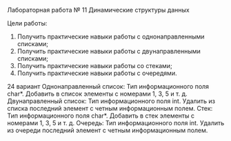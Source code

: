 Лабораторная работа № 11
Динамические структуры данных

Цели работы:
1) Получить практические навыки работы с однонаправленными списками;
2) Получить практические навыки работы с двунаправленными списками;
3) Получить практические навыки работы со стеками;
4) Получить практические навыки работы с очередями.

24 вариант 
Однонаправленный список: Тип информационного поля char*. Добавить в список элементы с номерами 1, 3, 5 и т. д.
Двунаправленный список: Тип информационного поля int. Удалить из списка последний элемент с четным информационным полем.
Стек: Тип информационного поля char*. Добавить в стек элементы с номерами 1, 3, 5 и т. д.
Очередь: Тип информационного поля int. Удалить из очереди последний элемент с четным информационным полем.
